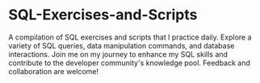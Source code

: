 # SQL-Exercises-and-Scripts
A compilation of SQL exercises and scripts that I practice daily. Explore a variety of SQL queries, data manipulation commands, and database interactions. Join me on my journey to enhance my SQL skills and contribute to the developer community's knowledge pool. Feedback and collaboration are welcome!
